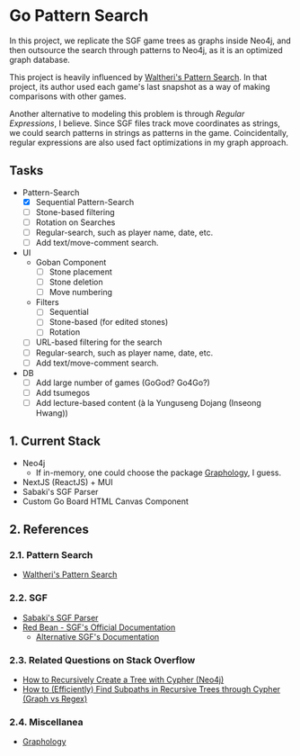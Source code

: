 # Go Pattern Search

In this project, we replicate the SGF game trees as graphs inside Neo4j, and then outsource the search through patterns to Neo4j, as it is an optimized graph database.

This project is heavily influenced by [Waltheri's Pattern Search](http://ps.waltheri.net/). In that project, its author used each game's last snapshot as a way of making comparisons with other games.

Another alternative to modeling this problem is through _Regular Expressions_, I believe. Since SGF files track move coordinates as strings, we could search patterns in strings as patterns in the game. Coincidentally, regular expressions are also used fact optimizations in my graph approach.

## Tasks

- Pattern-Search
  - [x] Sequential Pattern-Search
  - [ ] Stone-based filtering
  - [ ] Rotation on Searches
  - [ ] Regular-search, such as player name, date, etc.
  - [ ] Add text/move-comment search.
- UI
  - Goban Component
    - [ ] Stone placement
    - [ ] Stone deletion
    - [ ] Move numbering
  - Filters
    - [ ] Sequential
    - [ ] Stone-based (for edited stones)
    - [ ] Rotation
  - [ ] URL-based filtering for the search
  - [ ] Regular-search, such as player name, date, etc.
  - [ ] Add text/move-comment search.
- DB
  - [ ] Add large number of games (GoGod? Go4Go?)
  - [ ] Add tsumegos
  - [ ] Add lecture-based content (à la Yunguseng Dojang (Inseong Hwang))

## 1. Current Stack

- Neo4j
  - If in-memory, one could choose the package [Graphology](https://github.com/graphology/graphology), I guess.
- NextJS (ReactJS) + MUI
- Sabaki's SGF Parser
- Custom Go Board HTML Canvas Component

## 2. References

### 2.1. Pattern Search

- [Waltheri's Pattern Search](http://ps.waltheri.net/)

### 2.2. SGF

- [Sabaki's SGF Parser](https://github.com/SabakiHQ/sgf)
- [Red Bean - SGF's Official Documentation](https://www.red-bean.com/sgf/)
  - [Alternative SGF's Documentation](https://homepages.cwi.nl/~aeb/go/misc/sgf.html)

### 2.3. Related Questions on Stack Overflow

- [How to Recursively Create a Tree with Cypher (Neo4j)](https://stackoverflow.com/q/77495108/4756173)
- [How to (Efficiently) Find Subpaths in Recursive Trees through Cypher (Graph vs Regex)](https://stackoverflow.com/q/77497411/4756173)

### 2.4. Miscellanea

- [Graphology](https://github.com/graphology/graphology)
